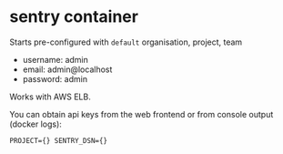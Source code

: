 # sentry container
Starts pre-configured with `default` organisation, project, team
- username: admin
- email: admin@localhost
- password: admin


Works with AWS ELB.


You can obtain api keys from the web frontend or from console output (docker logs):
```
PROJECT={} SENTRY_DSN={}
```
